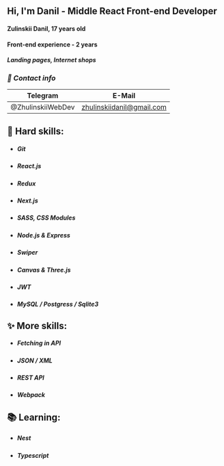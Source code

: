 ## **Hi, I'm Danil - Middle React Front-end Developer**
#### Zulinskii Danil, 17 years old
#### Front-end experience - 2 years
##### Landing pages, Internet shops
### *📧 Contact info*
|Telegram|E-Mail|
|---|---|
|@ZhulinskiiWebDev|zhulinskiidanil@gmail.com|
## 🧱 Hard skills:
- ##### **Git**
- ##### **React.js**
- ##### **Redux**
- ##### **Next.js**
- ##### **SASS, CSS Modules**
- ##### **Node.js & Express**
- ##### *Swiper*
- ##### *Canvas & Three.js*
- ##### *JWT*
- ##### *MySQL / Postgress / Sqlite3*
## ✨ More skills:
- ##### **Fetching in API**
- ##### **JSON / XML**
- ##### **REST API**
- ##### **Webpack**
## 📚 Learning:
- ##### **Nest**
- ##### **Typescript**
